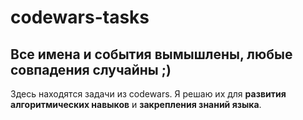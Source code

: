 # codewars-tasks
## Все имена и события вымышлены, любые совпадения случайны ;)

Здесь находятся задачи из codewars. 
Я решаю их для **развития алгоритмических навыков** и **закрепления знаний языка**.

